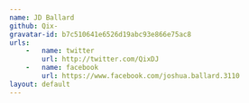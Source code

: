 ```yaml
---
name: JD Ballard
github: Qix-
gravatar-id: b7c510641e6526d19abc93e866e75ac8
urls:
    -   name: twitter
        url: http://twitter.com/QixDJ
    -   name: facebook
        url: https://www.facebook.com/joshua.ballard.3110
layout: default
---
```

